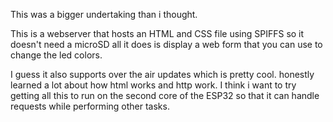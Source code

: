This was a bigger undertaking than i thought. 

This is a webserver that hosts an HTML and CSS file using SPIFFS so it doesn't need a microSD
all it does is display a web form that you can use to change the led colors.

I guess it also supports over the air updates which is pretty cool.
honestly learned a lot about how html works and http work. 
I think i want to try getting all this to run on the second core of the ESP32 so that it can handle requests while performing other tasks.
